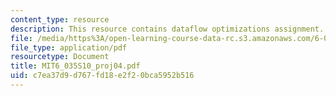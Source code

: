 ```yaml
---
content_type: resource
description: This resource contains dataflow optimizations assignment.
file: /media/https%3A/open-learning-course-data-rc.s3.amazonaws.com/6-035-computer-language-engineering-spring-2010/c7ea37d9d767fd18e2f20bca5952b516_MIT6_035S10_proj04.pdf
file_type: application/pdf
resourcetype: Document
title: MIT6_035S10_proj04.pdf
uid: c7ea37d9-d767-fd18-e2f2-0bca5952b516
---
```

